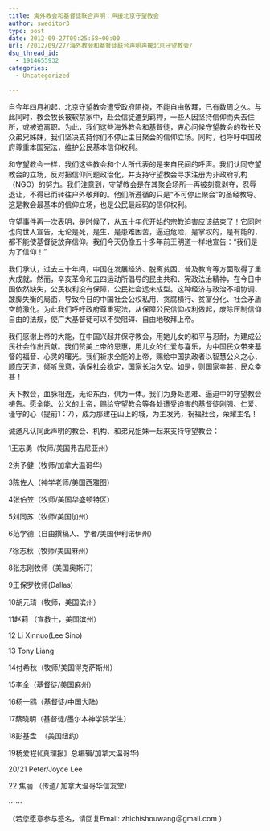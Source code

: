 ```yaml
---
title: 海外教会和基督徒联合声明：声援北京守望教会
author: sweditor3
type: post
date: 2012-09-27T09:25:58+00:00
url: /2012/09/27/海外教会和基督徒联合声明声援北京守望教会/
dsq_thread_id:
  - 1914655932
categories:
  - Uncategorized

---
```

自今年四月初起，北京守望教会遭受政府阻挠，不能自由敬拜，已有数周之久。与此同时，教会牧长被软禁家中，赴会信徒遭到羁押，一些人因坚持信仰而失去住所，或被迫离职。为此，我们这些海外教会和基督徒，衷心问候守望教会的牧长及众弟兄姊妹，我们坚决支持你们不停止主日聚会的信仰立场。同时，也呼吁中国政府尊重本国宪法，维护公民基本信仰权利。

和守望教会一样，我们这些教会和个人所代表的是来自民间的呼声。我们认同守望教会的立场，反对把信仰问题政治化，并支持守望教会寻求注册为非政府机构（NGO）的努力。我们注意到，守望教会是在其聚会场所一再被刻意剥夺，忍辱退让，不得已而转往户外敬拜的。他们所遵循的只是“不可停止聚会”的圣经教导。这是教会最基本的信仰立场，也是公民最起码的信仰权利。

守望事件再一次表明，是时候了，从五十年代开始的宗教迫害应该结束了！它同时也向世人宣告，无论是死，是生，是患难困苦，逼迫危险，是掌权的，是有能的，都不能使基督徒放弃信仰。我们今天仍像五十多年前王明道一样地宣告：“我们是为了信仰！”

我们承认，过去三十年间，中国在发展经济、脱离贫困、普及教育等方面取得了重大成就。然而，辛亥革命和五四运动所倡导的民主共和、宪政法治精神，在今日中国依然缺失，公民权利没有保障，公民社会远未成型。这种经济与政治不相协调、跛脚失衡的局面，导致今日的中国社会公权私用、贪腐横行、贫富分化、社会矛盾空前激化。为此我们呼吁政府尊重宪法，从保障公民信仰权利做起，废除压制信仰自由的法规，使广大基督徒可以不受阻碍、自由地敬拜上帝。

我们感谢上帝的大能，在中国兴起并保守教会，用她儿女的和平与忍耐，为建成公民社会作出贡献。我们赞美上帝的恩惠，用儿女的仁爱与喜乐，为中国民众带来基督的福音、心灵的曙光。我们祈求全能的上帝，赐给中国执政者以智慧公义之心，顺应天道，倾听民意，确保社会稳定，国家长治久安。如是，则国家幸甚，民众幸甚！

天下教会，血脉相连，无论东西，俱为一体。我们为身处患难、逼迫中的守望教会祷告。愿全能、公义的上帝，赐给守望教会等各处遭受迫害的基督徒刚强、仁爱、谨守的心（提前1：7），成为那建在山上的城，为主发光，祝福社会，荣耀主名！

诚邀凡认同此声明的教会、机构、和弟兄姐妹一起来支持守望教会：

1王志勇（牧师/美国弗吉尼亚州）
  
2洪予健（牧师/加拿大温哥华）
  
3陈佐人（神学老师/美国西雅图）
  
4张伯笠（牧师/美国华盛顿特区）
  
5刘同苏（牧师/美国加州）
  
6范学德（自由撰稿人、学者/美国伊利诺伊州）
  
7徐志秋（牧师/美国麻州）
  
8张志刚牧师（美国奥斯汀）
  
9王保罗牧师(Dallas)
  
10胡元琦（牧师，美国滨州）
  
11赵莉 （宣教士，美国滨州）
  
12 Li Xinnuo(Lee Sino)
  
13 Tony Liang
  
14付希秋（牧师/美国得克萨斯州）
  
15李全（基督徒/美国麻州）
  
16杨一鸥（基督徒/中国大陆）
  
17蔡晓明（基督徒/墨尔本神学院学生）
  
18彭基盘  （美国纽约）
  
19杨爱程(《真理报》总编辑/加拿大温哥华)
  
20/21 Peter/Joyce Lee
  
22 焦丽 （传道/ 加拿大温哥华信友堂）

⋯⋯

（若您愿意参与签名，请回复Email: zhichishouwang＠gmail.com ）